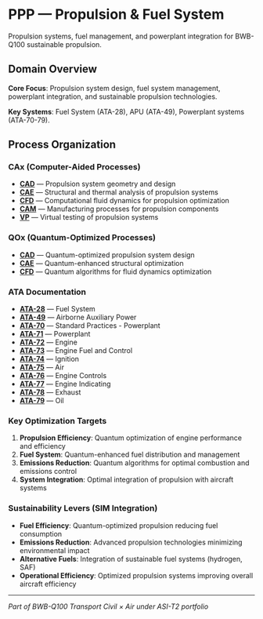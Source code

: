 # PPP — Propulsion & Fuel System

Propulsion systems, fuel management, and powerplant integration for BWB-Q100 sustainable propulsion.

## Domain Overview

**Core Focus**: Propulsion system design, fuel system management, powerplant integration, and sustainable propulsion technologies.

**Key Systems**: Fuel System (ATA-28), APU (ATA-49), Powerplant systems (ATA-70-79).

## Process Organization

### CAx (Computer-Aided Processes)
- **[CAD](./cax/CAD/)** — Propulsion system geometry and design
- **[CAE](./cax/CAE/)** — Structural and thermal analysis of propulsion systems
- **[CFD](./cax/CFD/)** — Computational fluid dynamics for propulsion optimization
- **[CAM](./cax/CAM/)** — Manufacturing processes for propulsion components
- **[VP](./cax/VP/)** — Virtual testing of propulsion systems

### QOx (Quantum-Optimized Processes)
- **[CAD](./qox/CAD/)** — Quantum-optimized propulsion system design
- **[CAE](./qox/CAE/)** — Quantum-enhanced structural optimization
- **[CFD](./qox/CFD/)** — Quantum algorithms for fluid dynamics optimization

### ATA Documentation
- **[ATA-28](./ata/ATA-28/)** — Fuel System
- **[ATA-49](./ata/ATA-49/)** — Airborne Auxiliary Power
- **[ATA-70](./ata/ATA-70/)** — Standard Practices - Powerplant
- **[ATA-71](./ata/ATA-71/)** — Powerplant
- **[ATA-72](./ata/ATA-72/)** — Engine
- **[ATA-73](./ata/ATA-73/)** — Engine Fuel and Control
- **[ATA-74](./ata/ATA-74/)** — Ignition
- **[ATA-75](./ata/ATA-75/)** — Air
- **[ATA-76](./ata/ATA-76/)** — Engine Controls
- **[ATA-77](./ata/ATA-77/)** — Engine Indicating
- **[ATA-78](./ata/ATA-78/)** — Exhaust
- **[ATA-79](./ata/ATA-79/)** — Oil

### Key Optimization Targets
1. **Propulsion Efficiency**: Quantum optimization of engine performance and efficiency
2. **Fuel System**: Quantum-enhanced fuel distribution and management
3. **Emissions Reduction**: Quantum algorithms for optimal combustion and emissions control
4. **System Integration**: Optimal integration of propulsion with aircraft systems

### Sustainability Levers (SIM Integration)
- **Fuel Efficiency**: Quantum-optimized propulsion reducing fuel consumption
- **Emissions Reduction**: Advanced propulsion technologies minimizing environmental impact
- **Alternative Fuels**: Integration of sustainable fuel systems (hydrogen, SAF)
- **Operational Efficiency**: Optimized propulsion systems improving overall aircraft efficiency

---

*Part of BWB-Q100 Transport Civil × Air under ASI-T2 portfolio*

